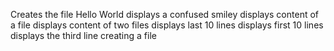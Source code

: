 Creates the file Hello World
displays a confused smiley
displays content of a file
displays content of two files
displays last 10 lines
displays first 10 lines
displays the third line
creating a file
